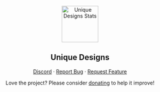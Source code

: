 <p align="center">
 <img width="100px" src="https://cdn.discordapp.com/attachments/895398343268782140/895398379012620408/Logo-with-bc.jpg" align="center" alt="Unique Designs Stats" />
 <h2 align="center">Unique Designs</h2>
</p>
  <p align="center">
    <a href="https://discord.gg/3Y3e4DAXUD">Discord</a>
    ·
    <a href="https://github.com/Unique-Design/Unique-Design/issues/new/choose">Report Bug</a>
    ·
    <a href="https://github.com/Unique-Design/Unique-Design/pulls/new/choose">Request Feature</a>
  </p>
</p>
<p align="center">Love the project? Please consider <a href="https://www.paypal.me/anuraghazra">donating</a> to help it improve!
